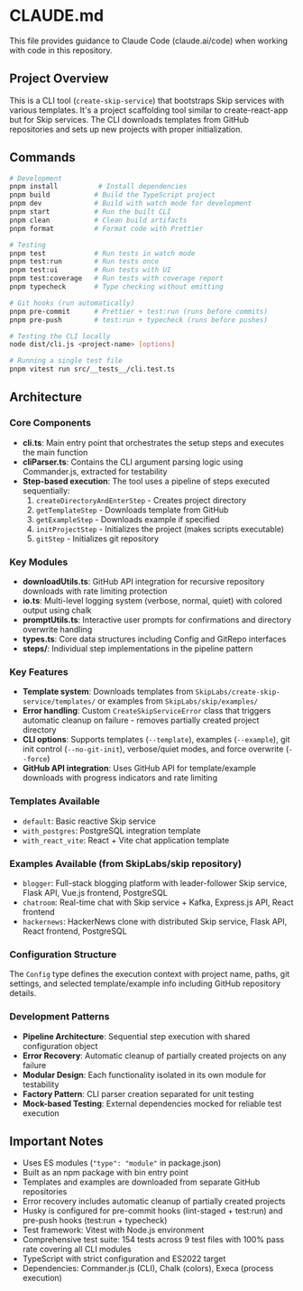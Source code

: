 # CLAUDE.md

This file provides guidance to Claude Code (claude.ai/code) when working with code in this repository.

## Project Overview

This is a CLI tool (`create-skip-service`) that bootstraps Skip services with various templates. It's a project scaffolding tool similar to create-react-app but for Skip services. The CLI downloads templates from GitHub repositories and sets up new projects with proper initialization.

## Commands

```bash
# Development
pnpm install          # Install dependencies
pnpm build           # Build the TypeScript project
pnpm dev             # Build with watch mode for development
pnpm start           # Run the built CLI
pnpm clean           # Clean build artifacts
pnpm format          # Format code with Prettier

# Testing
pnpm test            # Run tests in watch mode
pnpm test:run        # Run tests once
pnpm test:ui         # Run tests with UI
pnpm test:coverage   # Run tests with coverage report
pnpm typecheck       # Type checking without emitting

# Git hooks (run automatically)
pnpm pre-commit      # Prettier + test:run (runs before commits)
pnpm pre-push        # test:run + typecheck (runs before pushes)

# Testing the CLI locally
node dist/cli.js <project-name> [options]

# Running a single test file
pnpm vitest run src/__tests__/cli.test.ts
```

## Architecture

### Core Components

- **cli.ts**: Main entry point that orchestrates the setup steps and executes the main function
- **cliParser.ts**: Contains the CLI argument parsing logic using Commander.js, extracted for testability
- **Step-based execution**: The tool uses a pipeline of steps executed sequentially:
  1. `createDirectoryAndEnterStep` - Creates project directory
  2. `getTemplateStep` - Downloads template from GitHub
  3. `getExampleStep` - Downloads example if specified
  4. `initProjectStep` - Initializes the project (makes scripts executable)
  5. `gitStep` - Initializes git repository

### Key Modules

- **downloadUtils.ts**: GitHub API integration for recursive repository downloads with rate limiting protection
- **io.ts**: Multi-level logging system (verbose, normal, quiet) with colored output using chalk
- **promptUtils.ts**: Interactive user prompts for confirmations and directory overwrite handling
- **types.ts**: Core data structures including Config and GitRepo interfaces
- **steps/**: Individual step implementations in the pipeline pattern

### Key Features

- **Template system**: Downloads templates from `SkipLabs/create-skip-service/templates/` or examples from `SkipLabs/skip/examples/`
- **Error handling**: Custom `CreateSkipServiceError` class that triggers automatic cleanup on failure - removes partially created project directory
- **CLI options**: Supports templates (`--template`), examples (`--example`), git init control (`--no-git-init`), verbose/quiet modes, and force overwrite (`--force`)
- **GitHub API integration**: Uses GitHub API for template/example downloads with progress indicators and rate limiting

### Templates Available

- `default`: Basic reactive Skip service
- `with_postgres`: PostgreSQL integration template
- `with_react_vite`: React + Vite chat application template

### Examples Available (from SkipLabs/skip repository)

- `blogger`: Full-stack blogging platform with leader-follower Skip service, Flask API, Vue.js frontend, PostgreSQL
- `chatroom`: Real-time chat with Skip service + Kafka, Express.js API, React frontend
- `hackernews`: HackerNews clone with distributed Skip service, Flask API, React frontend, PostgreSQL

### Configuration Structure

The `Config` type defines the execution context with project name, paths, git settings, and selected template/example info including GitHub repository details.

### Development Patterns

- **Pipeline Architecture**: Sequential step execution with shared configuration object
- **Error Recovery**: Automatic cleanup of partially created projects on any failure
- **Modular Design**: Each functionality isolated in its own module for testability
- **Factory Pattern**: CLI parser creation separated for unit testing
- **Mock-based Testing**: External dependencies mocked for reliable test execution

## Important Notes

- Uses ES modules (`"type": "module"` in package.json)
- Built as an npm package with bin entry point
- Templates and examples are downloaded from separate GitHub repositories
- Error recovery includes automatic cleanup of partially created projects
- Husky is configured for pre-commit hooks (lint-staged + test:run) and pre-push hooks (test:run + typecheck)
- Test framework: Vitest with Node.js environment
- Comprehensive test suite: 154 tests across 9 test files with 100% pass rate covering all CLI modules
- TypeScript with strict configuration and ES2022 target
- Dependencies: Commander.js (CLI), Chalk (colors), Execa (process execution)

